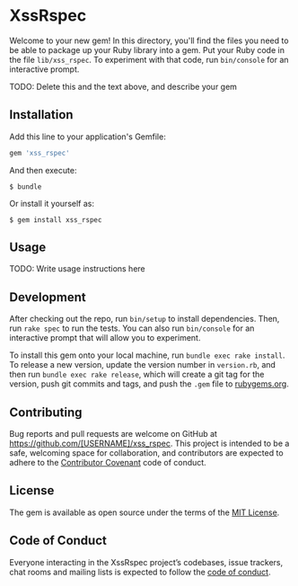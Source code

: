 # XssRspec

Welcome to your new gem! In this directory, you'll find the files you need to be able to package up your Ruby library into a gem. Put your Ruby code in the file `lib/xss_rspec`. To experiment with that code, run `bin/console` for an interactive prompt.

TODO: Delete this and the text above, and describe your gem

## Installation

Add this line to your application's Gemfile:

```ruby
gem 'xss_rspec'
```

And then execute:

    $ bundle

Or install it yourself as:

    $ gem install xss_rspec

## Usage

TODO: Write usage instructions here

## Development

After checking out the repo, run `bin/setup` to install dependencies. Then, run `rake spec` to run the tests. You can also run `bin/console` for an interactive prompt that will allow you to experiment.

To install this gem onto your local machine, run `bundle exec rake install`. To release a new version, update the version number in `version.rb`, and then run `bundle exec rake release`, which will create a git tag for the version, push git commits and tags, and push the `.gem` file to [rubygems.org](https://rubygems.org).

## Contributing

Bug reports and pull requests are welcome on GitHub at https://github.com/[USERNAME]/xss_rspec. This project is intended to be a safe, welcoming space for collaboration, and contributors are expected to adhere to the [Contributor Covenant](http://contributor-covenant.org) code of conduct.

## License

The gem is available as open source under the terms of the [MIT License](https://opensource.org/licenses/MIT).

## Code of Conduct

Everyone interacting in the XssRspec project’s codebases, issue trackers, chat rooms and mailing lists is expected to follow the [code of conduct](https://github.com/[USERNAME]/xss_rspec/blob/master/CODE_OF_CONDUCT.md).
